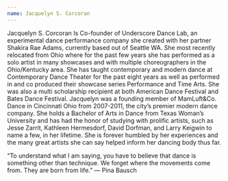 ```yaml
---
name: Jacquelyn S. Corcoran
---
```

Jacquelyn S. Corcoran Is Co-founder of Underscore Dance Lab, an experimental dance performance company she created with her partner Shakira Rae Adams, currently based out of Seattle WA. She most recently relocated from Ohio where for the past few years she has performed as a solo artist in many showcases and with multiple choreographers in the Ohio/Kentucky area. She has taught contemporary and modern dance at Contemporary Dance Theater for the past eight years as well as performed in and co produced their showcase series Performance and Time Arts. She was also a multi scholarship recipient at both American Dance Festival and Bates Dance Festival. Jacquelyn was a founding member of MamLuft&Co. Dance in Cincinnati Ohio from 2007-2011, the city’s premier modern dance company. She holds a Bachelor of Arts in Dance from Texas Woman’s University and has had the honor of studying with prolific artists, such as Jesse Zarrit, Kathleen Hermesdorf, David Dorfman, and Larry Keigwin to name a few, in her lifetime. She is forever humbled by her experiences and the many great artists she can say helped inform her dancing body thus far.

“To understand what I am saying, you have to believe that dance is something other than technique. We forget where the movements come from. They are born from life.”
― Pina Bausch